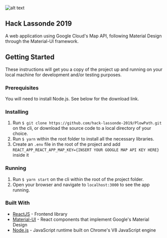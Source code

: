 ![alt text](https://challengepost-s3-challengepost.netdna-ssl.com/photos/production/software_photos/000/778/395/datas/gallery.jpg)

## Hack Lassonde 2019
A web application using Google Cloud's Map API, following Material Design through the Material-UI framework.

## Getting Started
These instructions will get you a copy of the project up and running on your local machine for development and/or testing purposes.

### Prerequisites
You will need to install Node.js. See below for the download link.

### Installing
1. Run ```$ git clone https://github.com/hack-lassonde-2019/PlowPath.git``` on the cli, or download the source code to a local directory of your choice.
2. Run ```$ yarn``` within the root folder to install all the necessary libraries.
3. Create an ```.env``` file in the root of the project and add ```REACT_APP_REACT_APP_MAP_KEY={INSERT YOUR GOOGLE MAP API KEY HERE}``` inside it 

### Running
1. Run ```$ yarn start``` on the cli within the root of the project folder.
2. Open your browser and navigate to ```localhost:3000``` to see the app running.

### Built With
* [ReactJS](https://reactjs.org/) - Frontend library
* [Material-UI](https://material-ui.com/) - React components that implement Google's Material Design
* [Node.js](https://nodejs.org/en/) - JavaScript runtime built on Chrome's V8 JavaScript engine
